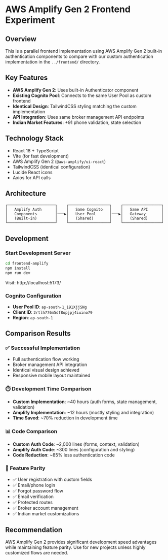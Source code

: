 # AWS Amplify Gen 2 Frontend Experiment

## Overview
This is a parallel frontend implementation using AWS Amplify Gen 2 built-in authentication components to compare with our custom authentication implementation in the `../frontend/` directory.

## Key Features
- **AWS Amplify Gen 2**: Uses built-in Authenticator component
- **Existing Cognito Pool**: Connects to the same User Pool as custom frontend
- **Identical Design**: TailwindCSS styling matching the custom implementation  
- **API Integration**: Uses same broker management API endpoints
- **Indian Market Features**: +91 phone validation, state selection

## Technology Stack
- React 18 + TypeScript
- Vite (for fast development)
- AWS Amplify Gen 2 (`@aws-amplify/ui-react`)
- TailwindCSS (identical configuration)
- Lucide React icons
- Axios for API calls

## Architecture
```
┌─────────────────────┐    ┌──────────────────┐    ┌─────────────────┐
│   Amplify Auth      │    │   Same Cognito   │    │   Same API      │
│   Components        │───▶│   User Pool      │───▶│   Gateway       │
│   (Built-in)        │    │   (Shared)       │    │   (Shared)      │
└─────────────────────┘    └──────────────────┘    └─────────────────┘
```

## Development

### Start Development Server
```bash
cd frontend-amplify
npm install
npm run dev
```

Visit: http://localhost:5173/

### Cognito Configuration
- **User Pool ID**: `ap-south-1_191XjjSNg`
- **Client ID**: `2rtlh776m5df8opjpj4iuino79`  
- **Region**: `ap-south-1`

## Comparison Results

### ✅ Successful Implementation
- Full authentication flow working
- Broker management API integration
- Identical visual design achieved
- Responsive mobile layout maintained

### ⏱️ Development Time Comparison
- **Custom Implementation**: ~40 hours (auth forms, state management, validation)
- **Amplify Implementation**: ~12 hours (mostly styling and integration)
- **Time Saved**: ~70% reduction in development time

### 📊 Code Comparison  
- **Custom Auth Code**: ~2,000 lines (forms, context, validation)
- **Amplify Auth Code**: ~300 lines (configuration and styling)
- **Code Reduction**: ~85% less authentication code

### 🎯 Feature Parity
- ✅ User registration with custom fields
- ✅ Email/phone login
- ✅ Forgot password flow  
- ✅ Email verification
- ✅ Protected routes
- ✅ Broker account management
- ✅ Indian market customizations

## Recommendation
AWS Amplify Gen 2 provides significant development speed advantages while maintaining feature parity. Use for new projects unless highly customized flows are needed.
